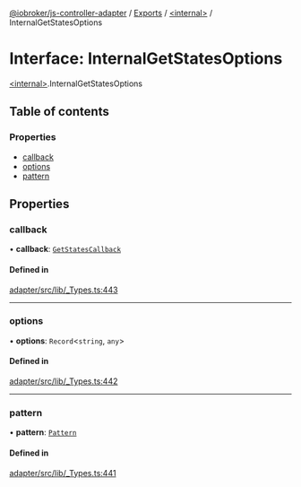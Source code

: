 [@iobroker/js-controller-adapter](../README.md) / [Exports](../modules.md) / [\<internal\>](../modules/internal_.md) / InternalGetStatesOptions

# Interface: InternalGetStatesOptions

[\<internal\>](../modules/internal_.md).InternalGetStatesOptions

## Table of contents

### Properties

- [callback](internal_.InternalGetStatesOptions.md#callback)
- [options](internal_.InternalGetStatesOptions.md#options)
- [pattern](internal_.InternalGetStatesOptions.md#pattern)

## Properties

### callback

• **callback**: [`GetStatesCallback`](../modules/internal_.md#getstatescallback)

#### Defined in

[adapter/src/lib/_Types.ts:443](https://github.com/ioBroker/ioBroker.js-controller/blob/3fe17c22/packages/adapter/src/lib/_Types.ts#L443)

___

### options

• **options**: `Record`\<`string`, `any`\>

#### Defined in

[adapter/src/lib/_Types.ts:442](https://github.com/ioBroker/ioBroker.js-controller/blob/3fe17c22/packages/adapter/src/lib/_Types.ts#L442)

___

### pattern

• **pattern**: [`Pattern`](../modules/internal_.md#pattern)

#### Defined in

[adapter/src/lib/_Types.ts:441](https://github.com/ioBroker/ioBroker.js-controller/blob/3fe17c22/packages/adapter/src/lib/_Types.ts#L441)

